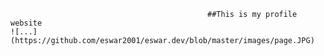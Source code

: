                                                 ##This is my profile website 
    ![...](https://github.com/eswar2001/eswar.dev/blob/master/images/page.JPG)
